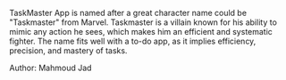 TaskMaster App is named after a great character name could be "Taskmaster" from Marvel. Taskmaster is a villain known for his ability to mimic any action he sees, which makes him an efficient and systematic fighter. The name fits well with a to-do app, as it implies efficiency, precision, and mastery of tasks.


Author: Mahmoud Jad 